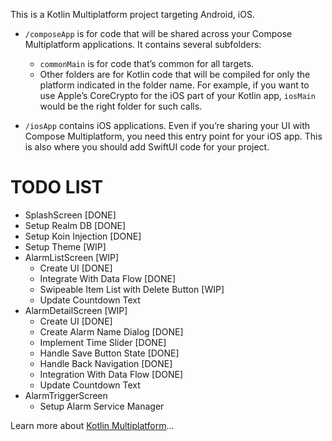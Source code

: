 This is a Kotlin Multiplatform project targeting Android, iOS.

* `/composeApp` is for code that will be shared across your Compose Multiplatform applications.
  It contains several subfolders:
  - `commonMain` is for code that’s common for all targets.
  - Other folders are for Kotlin code that will be compiled for only the platform indicated in the folder name.
    For example, if you want to use Apple’s CoreCrypto for the iOS part of your Kotlin app,
    `iosMain` would be the right folder for such calls.

* `/iosApp` contains iOS applications. Even if you’re sharing your UI with Compose Multiplatform, 
  you need this entry point for your iOS app. This is also where you should add SwiftUI code for your project.

# TODO LIST
  - SplashScreen [DONE]
  - Setup Realm DB [DONE]
  - Setup Koin Injection [DONE]
  - Setup Theme [WIP]
  - AlarmListScreen [WIP]
    - Create UI [DONE]
    - Integrate With Data Flow [DONE]
    - Swipeable Item List with Delete Button [WIP]
    - Update Countdown Text
  - AlarmDetailScreen [WIP]
    - Create UI [DONE]
    - Create Alarm Name Dialog [DONE]
    - Implement Time Slider [DONE]
    - Handle Save Button State [DONE]
    - Handle Back Navigation [DONE]
    - Integration With Data Flow [DONE]
    - Update Countdown Text
  - AlarmTriggerScreen
    - Setup Alarm Service Manager


Learn more about [Kotlin Multiplatform](https://www.jetbrains.com/help/kotlin-multiplatform-dev/get-started.html)…